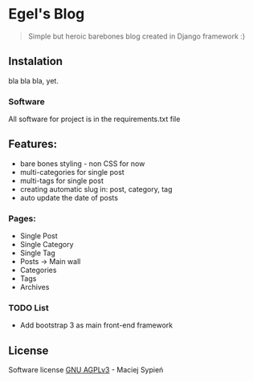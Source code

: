# Egel's Blog
> Simple but heroic barebones blog created in Django framework :)


## Instalation
bla bla bla, yet.

### Software
All software for project is in the requirements.txt file


## Features:
  - bare bones styling - non CSS for now
  - multi-categories for single post
  - multi-tags for single post
  - creating automatic slug in: post, category, tag
  - auto update the date of posts

### Pages:
  - Single Post
  - Single Category
  - Single Tag
  - Posts -> Main wall
  - Categories
  - Tags
  - Archives

### TODO List
  - Add bootstrap 3 as main front-end framework


## License
Software license [GNU AGPLv3](http://www.gnu.org/licenses/agpl-3.0.html) - Maciej Sypień
